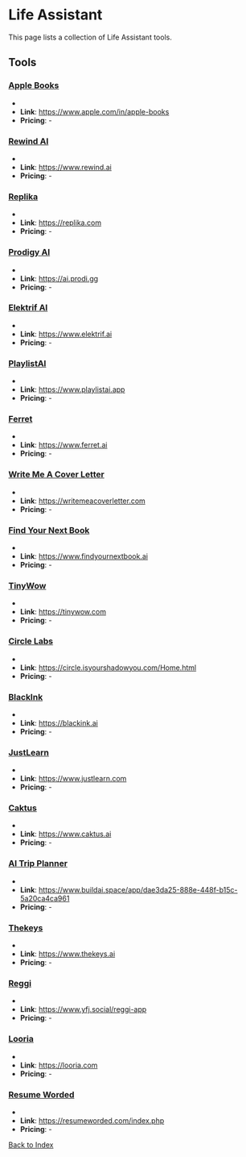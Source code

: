 # Life Assistant

This page lists a collection of Life Assistant tools.

## Tools

### [Apple Books](https://www.apple.com/in/apple-books)
-
- **Link**: https://www.apple.com/in/apple-books
- **Pricing**: -

### [Rewind AI](https://www.rewind.ai)
-
- **Link**: https://www.rewind.ai
- **Pricing**: -

### [Replika](https://replika.com)
-
- **Link**: https://replika.com
- **Pricing**: -

### [Prodigy AI](https://ai.prodi.gg)
-
- **Link**: https://ai.prodi.gg
- **Pricing**: -

### [Elektrif AI](https://www.elektrif.ai)
-
- **Link**: https://www.elektrif.ai
- **Pricing**: -

### [PlaylistAI](https://www.playlistai.app)
-
- **Link**: https://www.playlistai.app
- **Pricing**: -

### [Ferret](https://www.ferret.ai)
-
- **Link**: https://www.ferret.ai
- **Pricing**: -

### [Write Me A Cover Letter](https://writemeacoverletter.com)
-
- **Link**: https://writemeacoverletter.com
- **Pricing**: -

### [Find Your Next Book](https://www.findyournextbook.ai)
-
- **Link**: https://www.findyournextbook.ai
- **Pricing**: -

### [TinyWow](https://tinywow.com)
-
- **Link**: https://tinywow.com
- **Pricing**: -

### [Circle Labs](https://circle.isyourshadowyou.com/Home.html)
-
- **Link**: https://circle.isyourshadowyou.com/Home.html
- **Pricing**: -

### [BlackInk](https://blackink.ai)
-
- **Link**: https://blackink.ai
- **Pricing**: -

### [JustLearn](https://www.justlearn.com)
-
- **Link**: https://www.justlearn.com
- **Pricing**: -

### [Caktus](https://www.caktus.ai)
-
- **Link**: https://www.caktus.ai
- **Pricing**: -

### [AI Trip Planner](https://www.buildai.space/app/dae3da25-888e-448f-b15c-5a20ca4ca961)
-
- **Link**: https://www.buildai.space/app/dae3da25-888e-448f-b15c-5a20ca4ca961
- **Pricing**: -

### [Thekeys](https://www.thekeys.ai)
-
- **Link**: https://www.thekeys.ai
- **Pricing**: -

### [Reggi](https://www.yfj.social/reggi-app)
-
- **Link**: https://www.yfj.social/reggi-app
- **Pricing**: -

### [Looria](https://looria.com)
-
- **Link**: https://looria.com
- **Pricing**: -

### [Resume Worded](https://resumeworded.com/index.php)
-
- **Link**: https://resumeworded.com/index.php
- **Pricing**: -


[Back to Index](./README.MD)